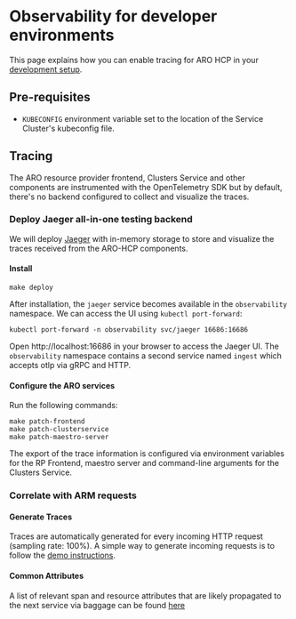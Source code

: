 # Observability for developer environments

This page explains how you can enable tracing for ARO HCP in your [development setup](../dev-infrastructure/docs/development-setup.md).

## Pre-requisites

* `KUBECONFIG` environment variable set to the location of the Service Cluster's kubeconfig file.

## Tracing

The ARO resource provider frontend, Clusters Service and other components are
instrumented with the OpenTelemetry SDK but by default, there's no backend
configured to collect and visualize the traces.

### Deploy Jaeger all-in-one testing backend

We will deploy [Jaeger](https://www.jaegertracing.io/) with in-memory storage to store and visualize the traces received from the ARO-HCP components.

#### Install

```
make deploy
```

After installation, the `jaeger` service becomes available in the `observability` namespace. We can access the UI using `kubectl port-forward`:

```
kubectl port-forward -n observability svc/jaeger 16686:16686
```

Open http://localhost:16686 in your browser to access the Jaeger UI.
The `observability` namespace contains a second service named `ingest` which accepts otlp via gRPC and HTTP.

#### Configure the ARO services

Run the following commands:

```
make patch-frontend
make patch-clusterservice
make patch-maestro-server
```

The export of the trace information is configured via environment variables for the RP Frontend, maestro server and command-line arguments for the Clusters Service.

### Correlate with ARM requests

#### Generate Traces

Traces are automatically generated for every incoming HTTP request (sampling rate: 100%). A simple way to generate incoming requests is to follow the [demo instructions](../../demo/README.md).

#### Common Attributes

A list of relevant span and resource attributes that are likely propagated to the next service via baggage can be found [here](tracing-common-attributes.md)
